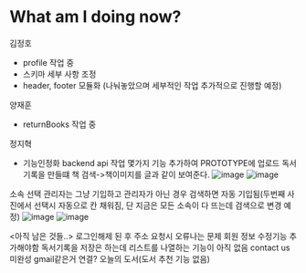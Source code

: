 # What am I doing now?

김정호
- profile 작업 중
- 스키마 세부 사항 조정
- header, footer 모듈화 (나눠놓았으며 세부적인 작업 추가적으로 진행할 예정)
  
양재훈
- returnBooks 작업 중


정지혁
- 기능인정화 backend api 작업
몇가지 기능 추가하여 PROTOTYPE에 업로드
독서기록을 만들떄 책 검색->책이미지를 글과 같이 보여준다.
![image](https://user-images.githubusercontent.com/63538097/133878143-1d08609f-bfa7-48f3-9c1f-63d6fa1f7524.png)
![image](https://user-images.githubusercontent.com/63538097/133878346-f719f7e8-e333-4790-99ff-bc470d95bc81.png)

소속 선택
관리자는 그냥 기입하고 관리자가 아닌 경우 검색하면 자동 기입됨(두번째 사진에서 선택시 자동으로 칸 채워짐, 단 지금은 모든 소속이 다 뜨는데 검색으로 변경 예정) 
![image](https://user-images.githubusercontent.com/63538097/133878398-edb71e27-b4b4-4372-90b1-617030e63e40.png)
![image](https://user-images.githubusercontent.com/63538097/133878405-3f62b46b-df9a-43ec-8df3-fe9f225ed80b.png)

<아직 남은 것들..>
로그인해제 된 후 주소 요청시 오류나는 문제
회원 정보 수정기능 추가해야함
독서기록을 저장은 하는데 리스트를 나열하는 기능이 아직 없음
contact us 미완성 gmail같은거 연결?
오늘의 도서(도서 추천 기능 없음)
